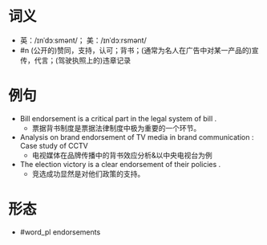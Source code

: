 # 词义
- 英：/ɪnˈdɔːsmənt/； 美：/ɪnˈdɔːrsmənt/
- #n (公开的)赞同，支持，认可；背书；(通常为名人在广告中对某一产品的)宣传，代言；(驾驶执照上的)违章记录
# 例句
- Bill endorsement is a critical part in the legal system of bill .
	- 票据背书制度是票据法律制度中极为重要的一个环节。
- Analysis on brand endorsement of TV media in brand communication : Case study of CCTV
	- 电视媒体在品牌传播中的背书效应分析&以中央电视台为例
- The election victory is a clear endorsement of their policies .
	- 竞选成功显然是对他们政策的支持。
# 形态
- #word_pl endorsements
